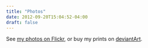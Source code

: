 ```yaml
---
title: "Photos"
date: 2012-09-20T15:04:52-04:00
draft: false
---
```


See [my photos on Flickr](http://flickr.com/photos/dallasgutauckis), or buy my prints on [deviantArt](http://dallasgutauckis.deviantart.com/prints/).
